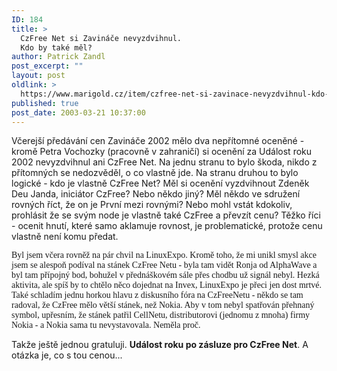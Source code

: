 ```yaml
---
ID: 184
title: >
  CzFree Net si Zavináče nevyzdvihnul.
  Kdo by také měl?
author: Patrick Zandl
post_excerpt: ""
layout: post
oldlink: >
  https://www.marigold.cz/item/czfree-net-si-zavinace-nevyzdvihnul-kdo-by-take-mel
published: true
post_date: 2003-03-21 10:37:00
---
```

<p>
Včerejší předávání cen Zavináče 2002 mělo dva nepřítomné oceněné - kromě Petra Vochozky (pracovně v zahraničí) si ocenění za Událost roku 2002 nevyzdvihnul ani CzFree Net. Na jednu stranu to bylo škoda, nikdo z přítomných se nedozvěděl, o co vlastně jde. Na stranu druhou to bylo logické - kdo je vlastně CzFree Net? Měl si ocenění vyzdvihnout Zdeněk Deu Janda, iniciátor CzFree? Nebo někdo jiný? Měl někdo ve sdružení rovných říct, že on je První mezi rovnými? Nebo mohl vstát kdokoliv, prohlásit že se svým node je vlastně také CzFree a převzít cenu? Těžko říci - ocenit hnutí, které samo aklamuje rovnost, je problematické, protože cenu vlastně není komu předat. </p>

<p>
<FONT face=Times>Byl jsem včera rovněž na pár chvil na LinuxExpo. Kromě toho, že mi unikl smysl akce jsem se alespoň podíval na stánek CzFree Netu - byla tam vidět Ronja od AlphaWave a byl tam přípojný bod, bohužel v přednáškovém sále přes chodbu už signál nebyl. Hezká aktivita, ale spíš by to chtělo něco dojednat na Invex, LinuxExpo je přeci jen dost mrtvé. Také schladím jednu horkou hlavu z diskusního fóra na CzFreeNetu - někdo se tam radoval, že CzFree mělo větší stánek, než Nokia. Aby v tom nebyl spatřován přehnaný symbol, upřesním, že stánek patřil CellNetu, distributorovi (jednomu z mnoha) firmy Nokia - a Nokia sama tu nevystavovala. Neměla proč. </FONT></p>

<p>
Takže ještě jednou gratuluji. <STRONG>Událost roku po zásluze pro CzFree Net</STRONG>.&#160;A otázka je, co s tou cenou...</p>
